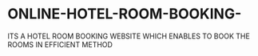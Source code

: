 # ONLINE-HOTEL-ROOM-BOOKING-
ITS A HOTEL ROOM BOOKING WEBSITE WHICH ENABLES TO BOOK THE ROOMS IN EFFICIENT METHOD
